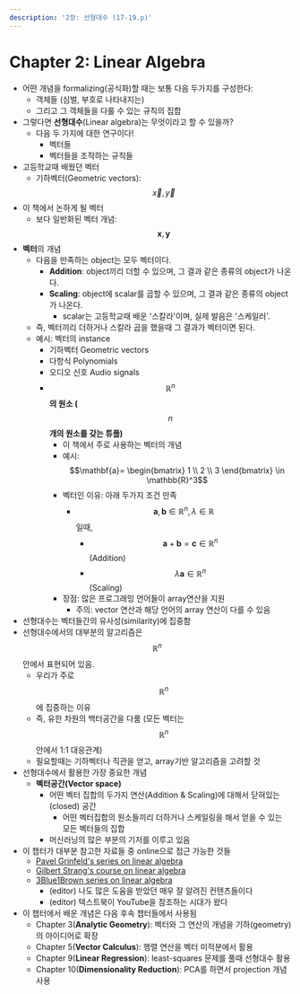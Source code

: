 ```yaml
---
description: '2장: 선형대수 (17-19.p)'
---
```


# Chapter 2: Linear Algebra

* 어떤 개념을 formalizing\(공식화\)할 때는 보통 다음 두가지를 구성한다: 
  * 객체들 \(심벌, 부호로 나타내지는\)
  * 그리고 그 객체들을 다룰 수 있는 규칙의 집합
* 그렇다면 **선형대수**\(Linear algebra\)는 무엇이라고 할 수 있을까?
  * 다음 두 가지에 대한 연구이다!
    * 벡터들
    * 벡터들을 조작하는 규칙들
* 고등학교때 배웠던 벡터
  * 기하벡터\(Geometric vectors\):  $$\vec{x}, \vec{y}$$
* 이 책에서 논하게 될 벡터
  * 보다 일반화된 벡터 개념: $$\mathbf{x}, \mathbf{y}$$
* **벡터**의 개념 
  * 다음을 만족하는 object는 모두 벡터이다.
    * **Addition**: object끼리 더할 수 있으며, 그 결과 같은 종류의 object가 나온다.
    * **Scaling**: object에 scalar를 곱할 수 있으며, 그 결과 같은 종류의 object가 나온다. 
      * scalar는 고등학교때 배운 '스칼라'이며, 실제 발음은 '스케일러'. 
  * 즉, 벡터끼리 더하거나 스칼라 곱을 했을때 그 결과가 벡터이면 된다.
  * 예시: 벡터의 instance
    * 기하벡터 Geometric vectors
    * 다항식 Polynomials
    * 오디오 신호 Audio signals
    * $$\mathbb{R}^n$$**의 원소 \(**$$n$$**개의 원소를 갖는 튜플\)**
      * 이 책에서 주로 사용하는 벡터의 개념 
      * 예시:$$\mathbf{a}= \begin{bmatrix} 1 \\ 2 \\ 3 \end{bmatrix} \in \mathbb{R}^3$$ 
      * 벡터인 이유: 아래 두가지 조건 만족 
        * $$\mathbf{a}, \mathbf{b} \in \mathbb{R}^n, \lambda\in\mathbb{R}$$일때,
          * $$\mathbf{a}+\mathbf{b}= \mathbf{c}\in\mathbb{R}^n$$\(Addition\)
          * $$\lambda\mathbf{a}\in\mathbb{R}^n$$\(Scaling\)
      * 장점: 많은 프로그래밍 언어들이 array연산을 지원
        * 주의: vector 연산과 해당 언어의 array 연산이 다를 수 있음
* 선형대수는 벡터들간의 유사성\(similarity\)에 집중함
* 선형대수에서의 대부분의 알고리즘은 $$\mathbb{R}^n$$안에서 표현되어 있음.
  * 우리가 주로 $$\mathbb{R}^n$$에 집중하는 이유
  * 즉, 유한 차원의 백터공간을 다룸 \(모든 벡터는$$\mathbb{R}^n$$안에서 1:1 대응관계\)
  * 필요할때는 기하벡터나 직관을 얻고, array기반 알고리즘을 고려할 것
* 선형대수에서 활용한 가장 중요한 개념
  * **벡터공간\(Vector space\)**
    * 어떤 벡터 집합의 두가지 연산\(Addition & Scaling\)에 대해서 닫혀있는\(closed\) 공간 
      * 어떤 벡터집합의 원소들끼리 더하거나 스케일링을 해서 얻을 수 있는 모든 벡터들의 집합
    * 머신러닝의 많은 부분의 기저를 이루고 있음 
* 이 챕터가 대부분 참고한 자료들 중 online으로 접근 가능한 것들 
  * [Pavel Grinfeld's series on linear algebra](http://tinyurl.com/nahclwm)
  * [Gilbert Strang's course on linear algebra](http://tinyurl.com/29p5q8j)
  * [3Blue1Brown series on linear algebra](https://tinyurl.com/h5g4kps)
    * \(editor\) 나도 많은 도움을 받았던 매우 잘 알려진 컨텐츠들이다
    * \(editor\) 텍스트북이 YouTube을 참조하는 시대가 왔다
* 이 챕터에서 배운 개념은 다음 후속 챕터들에서 사용됨
  * Chapter 3\(**Analytic Geometry**\): 벡터와 그 연산의 개념을 기하\(geometry\)의 아이디어로 확장
  * Chapter 5\(**Vector Calculus**\): 행렬 연산을 벡터 미적분에서 활용
  * Chapter 9\(**Linear Regression**\): least-squares 문제를 풀때 선형대수 활용
  * Chapter 10\(**Dimensionality Reduction**\): PCA를 하면서 projection 개념사용





